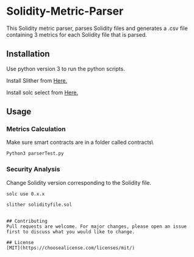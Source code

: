 # Solidity-Metric-Parser

This Solidity metric parser, parses Solidity files and generates a .csv file containing 3 metrics for each Solidity file that is parsed.

## Installation

Use python version 3 to run the python scripts.

Install Slither from [Here.](https://github.com/crytic/slither)

Install solc select from [Here.](https://github.com/crytic/solc-select)




## Usage

### Metrics Calculation

Make sure smart contracts are in a folder called contracts\

```bash
Python3 parserTest.py
```

### Security Analysis
Change Solidity version corresponding to the Solidity file.
```bash
solc use 0.x.x
```

```bash
slither solidityfile.sol
```

```

## Contributing
Pull requests are welcome. For major changes, please open an issue first to discuss what you would like to change.

## License
[MIT](https://choosealicense.com/licenses/mit/)
